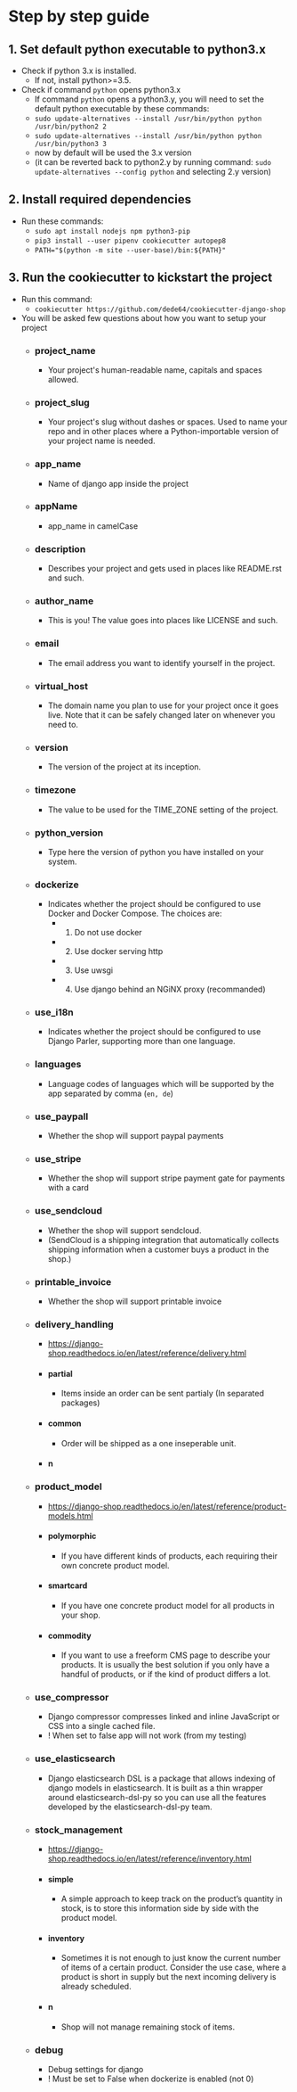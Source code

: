 # Step by step guide

## 1. Set default python executable to python3.x
* Check if python 3.x is installed.
    * If not, install python>=3.5.
* Check if command `python` opens python3.x
    * If command `python` opens a python3.y, you will need to set the default python executable by these commands:
    * `sudo update-alternatives --install /usr/bin/python python /usr/bin/python2 2`
    * `sudo update-alternatives --install /usr/bin/python python /usr/bin/python3 3`
    * now by default will be used the 3.x version
    * (it can be reverted back to python2.y by running command: `sudo update-alternatives --config python` and selecting 2.y version)

## 2. Install required dependencies

* Run these commands:
    * `sudo apt install nodejs npm python3-pip`
    * `pip3 install --user pipenv cookiecutter autopep8`
    * `PATH="$(python -m site --user-base)/bin:${PATH}"`

## 3. Run the cookiecutter to kickstart the project

* Run this command:
    * `cookiecutter https://github.com/dede64/cookiecutter-django-shop`
* You will be asked few questions about how you want to setup your project
    * ### project_name
        * Your project's human-readable name, capitals and spaces allowed.
    * ### project_slug
        * Your project's slug without dashes or spaces. Used to name your repo and in other places where a Python-importable version of your project name is needed.
    * ### app_name
        * Name of django app inside the project
    * ### appName
        * app_name in camelCase
    * ### description
        * Describes your project and gets used in places like README.rst and such.
    * ### author_name
        * This is you! The value goes into places like LICENSE and such.
    * ### email
        * The email address you want to identify yourself in the project.
    * ### virtual_host
        * The domain name you plan to use for your project once it goes live. Note that it can be safely changed later on whenever you need to.
    * ### version
        * The version of the project at its inception.
    * ### timezone
        * The value to be used for the TIME_ZONE setting of the project.
    * ### python_version
        * Type here the version of python you have installed on your system.
    * ### dockerize
        * Indicates whether the project should be configured to use Docker and Docker Compose. The choices are:
            * 1) Do not use docker
            * 2) Use docker serving http
            * 3) Use uwsgi
            * 4) Use django behind an NGiNX proxy (recommanded)
    * ### use_i18n
        * Indicates whether the project should be configured to use Django Parler, supporting more than one language.
    * ### languages
        * Language codes of languages which will be supported by the app separated by comma (`en, de`)
    * ### use_paypall
        * Whether the shop will support paypal payments
    * ### use_stripe
        * Whether the shop will support stripe payment gate for payments with a card
    * ### use_sendcloud
        * Whether the shop will support sendcloud.
        * (SendCloud is a shipping integration that automatically collects shipping information when a customer buys a product in the shop.)
    * ### printable_invoice
        * Whether the shop will support printable invoice
    * ### delivery_handling
        * https://django-shop.readthedocs.io/en/latest/reference/delivery.html
        * #### partial
            * Items inside an order can be sent partialy (In separated packages)
        * #### common
            * Order will be shipped as a one inseperable unit.
        * #### n
    * ### product_model
        * https://django-shop.readthedocs.io/en/latest/reference/product-models.html
        * #### polymorphic
            * If you have different kinds of products, each requiring their own concrete product model.
        * #### smartcard
            * If you have one concrete product model for all products in your shop.
        * #### commodity
            * If you want to use a freeform CMS page to describe your products. It is usually the best solution if you only have a handful of products, or if the kind of product differs a lot.
    * ### use_compressor
        * Django compressor compresses linked and inline JavaScript or CSS into a single cached file.
        * ! When set to false app will not work (from my testing)
    * ### use_elasticsearch
        * Django elasticsearch DSL is a package that allows indexing of django models in elasticsearch. It is built as a thin wrapper around elasticsearch-dsl-py so you can use all the features developed by the elasticsearch-dsl-py team.
    * ### stock_management
        * https://django-shop.readthedocs.io/en/latest/reference/inventory.html
        * #### simple
            * A simple approach to keep track on the product’s quantity in stock, is to store this information side by side with the product model.
        * #### inventory
            * Sometimes it is not enough to just know the current number of items of a certain product. Consider the use case, where a product is short in supply but the next incoming delivery is already scheduled.
        * #### n
            * Shop will not manage remaining stock of items.
    * ### debug
        * Debug settings for django
        * ! Must be set to False when dockerize is enabled (not 0)
